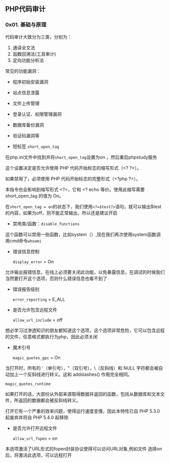 ## PHP代码审计

### 0x01. 基础与原理

代码审计大致分为三类，分别为：

1. 通读全文法
2. 函数回溯法(工具审计)
3. 定向功能分析法

常见的功能漏洞：

- 程序初始安装漏洞
- 站点信息泄露
- 文件上传管理
- 登录认证、权限管理漏洞
- 数据库备份漏洞
- 验证码漏洞等



- 短标签 `short_open_tag`

在php.ini文件中找到并将`short_open_tag`设置为on ，然后重启phpstudy服务

这个设置决定是否允许使用 PHP 代码开始标志的缩写形式（&lt;? ?&gt;）。

如果禁用了，必须使用 PHP 代码开始标志的完整形式（&lt;?php ?&gt;）。

本指令也会影响到缩写形式 &lt;?=，它和 &lt;? echo 等价。使用此缩写需要 short_open_tag 的值为 On。

在`short_open_tag = on`的状态下，我们使用`<?=$test?>`语句，就可以输出$test的内容，如果为off，则不能正常输出，所以还是建议开启



- 禁用类/函数：`disable_functions`

这个函数可以禁用一些函数，比如system（）,现在我们再次使用system函数调用cmd命令`whoami`



- 错误信息控制

  `display_error` = On

允许输出报错信息，在线上必须要关闭此功能，以免暴露信息，在调试的时候我们当然要打开这个选项，否则什么错误信息也看不到了

- 错误报告级别

  `error_reporting` = E_ALL

- 是否允许包含远程文件

  `allow_url_include` = off

想必学习过渗透知识的朋友都知道这个选项，这个选项非常危险，它可以包含远程的文件，任意格式都执行为php，因此必须关闭



- 魔术引号

  `magic_quotes_gpc` = On

当打开时，所有的 '（单引号），"（双引号），\（反斜线）和 NULL 字符都会被自动加上一个反斜线进行转义。这和 addslashes() 作用完全相同。

`magic_quotes_runtime`

如果打开的话，大部份从外部来源取得数据并返回的函数，包括从数据库和文本文件，所返回的数据都会被反斜线转义。

打开它有一个严重的效率问题，使得运行速度变慢，因此本特性已自 PHP 5.3.0 起废弃并将自 PHP 5.4.0 起移除

- 是否允许打开远程文件

  `allow_url_fopen` = on

本选项激活了URL形式的fopen封装协议使得可以访问URL对象,例如文件 选择on后，将激活此选项，可以远程打开